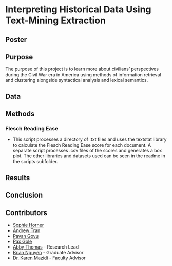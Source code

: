 # Interpreting Historical Data Using Text-Mining Extraction

## Poster

## Purpose
The purpose of this project is to learn more about civilians’ perspectives during the Civil War era in America using methods of information retrieval and clustering alongside syntactical analysis and lexical semantics.

## Data



## Methods

### Flesch Reading Ease
- This script processes a directory of .txt files and uses the textstat library to calculate the Flesch Reading Ease score for each document. A separate script processes .csv files of the scores and generates a box plot. The other libraries and datasets used can be seen in the readme in the scripts subfolder.

## Results

## Conclusion

## Contributors

- [Sophie Horner](https://github.com/hornersc)
- [Andrew Tran](https://github.com/nartmobile)
- [Pavan Govu](https://github.com/pavangovu)
- [Pax Gole](https://github.com/paxgole)
- [Abby Thomas](https://github.com/thomasabigail) - Research Lead
- [Brian Nguyen](https://github.com/briannoogin) - Graduate Advisor
- [Dr. Karen Mazidi](https://github.com/kjmazidi) - Faculty Advisor
